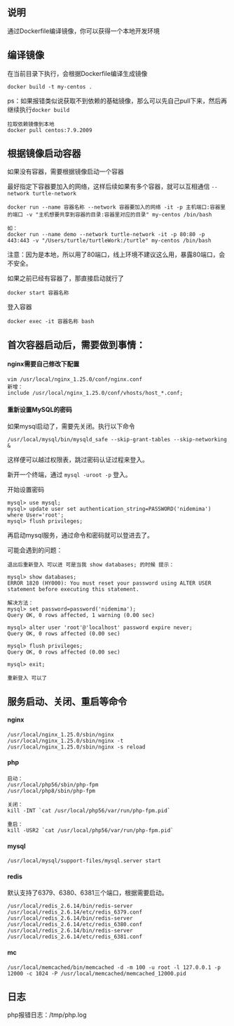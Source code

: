 ## 说明

通过Dockerfile编译镜像，你可以获得一个本地开发环境

## 编译镜像

在当前目录下执行，会根据Dockerfile编译生成镜像

```
docker build -t my-centos .
```

ps：如果报错类似说获取不到依赖的基础镜像，那么可以先自己pull下来，然后再继续执行```docker build```

```
拉取依赖镜像到本地
docker pull centos:7.9.2009
```

## 根据镜像启动容器

如果没有容器，需要根据镜像启动一个容器

最好指定下容器要加入的网络，这样后续如果有多个容器，就可以互相通信 ```--network turtle-network```

```
docker run --name 容器名称 --network 容器要加入的网络 -it -p 主机端口:容器里的端口 -v "主机想要共享到容器的目录:容器里对应的目录" my-centos /bin/bash

如：
docker run --name demo --network turtle-network -it -p 80:80 -p 443:443 -v "/Users/turtle/turtleWork:/turtle" my-centos /bin/bash
```

注意：因为是本地，所以用了80端口，线上环境不建议这么用，暴露80端口，会不安全。

如果之前已经有容器了，那直接启动就行了

```
docker start 容器名称
```

登入容器

```
docker exec -it 容器名称 bash
```

## 首次容器启动后，需要做到事情：

#### nginx需要自己修改下配置

```
vim /usr/local/nginx_1.25.0/conf/nginx.conf
新增：
include /usr/local/nginx_1.25.0/conf/vhosts/host_*.conf;
```

#### 重新设置MySQL的密码

如果mysql启动了，需要先关闭。执行以下命令

```
/usr/local/mysql/bin/mysqld_safe --skip-grant-tables --skip-networking &
```

这样便可以越过权限表，跳过密码认证过程来登入。

新开一个终端，通过 ```mysql -uroot -p``` 登入。

开始设置密码

```
mysql> use mysql;
mysql> update user set authentication_string=PASSWORD('nidemima') where User='root';
mysql> flush privileges;
```

再启动mysql服务，通过命令和密码就可以登进去了。

可能会遇到的问题：

```
退出后重新登入 可以进 可是当我 show databases; 的时候 提示：

mysql> show databases;
ERROR 1820 (HY000): You must reset your password using ALTER USER statement before executing this statement.

解决方法：
mysql> set password=password('nidemima');
Query OK, 0 rows affected, 1 warning (0.00 sec)

mysql> alter user 'root'@'localhost' password expire never;
Query OK, 0 rows affected (0.00 sec)

mysql> flush privileges;
Query OK, 0 rows affected (0.00 sec)

mysql> exit;

重新登入 可以了
```

## 服务启动、关闭、重启等命令

#### nginx

```
/usr/local/nginx_1.25.0/sbin/nginx
/usr/local/nginx_1.25.0/sbin/nginx -t
/usr/local/nginx_1.25.0/sbin/nginx -s reload
```

#### php

```
启动：
/usr/local/php56/sbin/php-fpm
/usr/local/php8/sbin/php-fpm

关闭：
kill -INT `cat /usr/local/php56/var/run/php-fpm.pid`

重启：
kill -USR2 `cat /usr/local/php56/var/run/php-fpm.pid`
```

#### mysql

```
/usr/local/mysql/support-files/mysql.server start
```

#### redis

默认支持了6379、6380、6381三个端口，根据需要启动。

```
/usr/local/redis_2.6.14/bin/redis-server /usr/local/redis_2.6.14/etc/redis_6379.conf
/usr/local/redis_2.6.14/bin/redis-server /usr/local/redis_2.6.14/etc/redis_6380.conf
/usr/local/redis_2.6.14/bin/redis-server /usr/local/redis_2.6.14/etc/redis_6381.conf
```

#### mc

```
/usr/local/memcached/bin/memcached -d -m 100 -u root -l 127.0.0.1 -p 12000 -c 1024 -P /usr/local/memcached/memcached_12000.pid
```

## 日志

php报错日志：/tmp/php.log